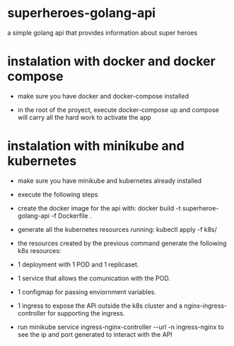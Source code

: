 # superheroes-golang-api

a simple golang api that provides information about super heroes

# instalation with docker and docker compose

- make sure you have docker and docker-compose installed

- in the root of the proyect, execute docker-compose up and compose will carry all the hard work to activate the app

# instalation with minikube and kubernetes

- make sure you have minikube and kubernetes already installed

- execute the following steps

- create the docker image for the api with: docker build -t superheroe-golang-api -f Dockerfile .

- generate all the kubernetes resources running: kubectl apply -f k8s/

- the resources created by the previous command generate the following k8s resources: 

- 1 deployment with 1 POD and 1 replicaset.
- 1 service that allows the comunication with the POD.
- 1 configmap for passing enviornment variables. 
- 1 ingress to expose the APi outside the k8s cluster and a nginx-ingress-controller for supporting the ingress.

- run minikube service ingress-nginx-controller --url -n ingress-nginx to see the ip and port generated to interact with the API

